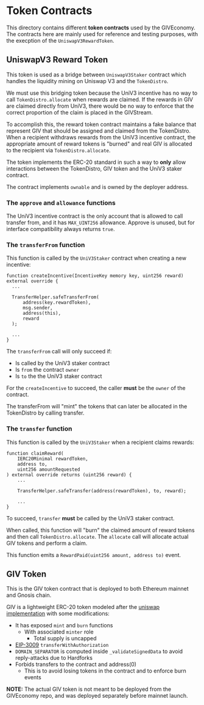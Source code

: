 # Token Contracts

This directory contains different **token contracts** used by the GIVEconomy. The contracts here are mainly used for reference and testing purposes, with the execption of the `UniswapV3RewardToken`.

## UniswapV3 Reward Token

This token is used as a bridge between `UniswapV3Staker` contract which handles the liquidity mining on Uniswap V3 and the `TokenDistro`. 

We must use this bridging token because the UniV3 incentive has no way to call `TokenDistro.allocate` when rewards are claimed. If the rewards in GIV are claimed directly from UniV3, there would be no way to enforce that the correct proportion of the claim is placed in the GIVStream. 

To accomplish this, the reward token contract maintains a fake balance that represent GIV that should be assigned and claimed from the TokenDistro. When a recipient withdraws rewards from the UniV3 incentive contract, the appropriate amount of reward tokens is "burned" and real GIV is allocated to the recipient via `TokenDistro.allocate`.

The token implements the ERC-20 standard in such a way to **only** allow interactions between the TokenDistro, GIV token and the UniV3 staker contract.

The contract implements `ownable` and is owned by the deployer address.

### The `approve` and `allowance` functions

The UniV3 incentive contract is the only account that is allowed to call transfer from, and it has `MAX_UINT256` allowance.
Approve is unused, but for interface compatibility always returns `true`.

### The `transferFrom` function

This function is called by the `UniV3Staker` contract when creating a new incentive:
```
function createIncentive(IncentiveKey memory key, uint256 reward) external override {
  ...

  TransferHelper.safeTransferFrom(
      address(key.rewardToken),
      msg.sender,
      address(this),
      reward
  );

  ...
}
```

The `transferFrom` call will only succeed if:
- Is called by the UniV3 staker contract
- Is `from` the contract `owner`
- Is `to` the the UniV3 staker contract

For the `createIncentive` to succeed, the caller **must** be the `owner` of the contract.

The transferFrom will "mint" the tokens that can later be allocated in the TokenDistro by calling transfer.

### The `transfer` function

This function is called by the `UniV3Staker` when a recipient claims rewards:
```
function claimReward(
    IERC20Minimal rewardToken,
    address to,
    uint256 amountRequested
) external override returns (uint256 reward) {
    ...
  
    TransferHelper.safeTransfer(address(rewardToken), to, reward);
  
    ...
}
```
To succeed, `transfer` **must** be called by the UniV3 staker contract.

When called, this function will "burn" the claimed amount of reward tokens and then call `TokenDistro.allocate`. The `allocate` call will allocate actual GIV tokens and perform a claim.

This function emits a `RewardPaid(uint256 amount, address to)` event.

## GIV Token

This is the GIV token contract that is deployed to both Ethereum mainnet and Gnosis chain.

GIV is a lightweight ERC-20 token modeled after the [uniswap implementation](https://github.com/Uniswap/v2-core/blob/v1.0.1/contracts/UniswapV2ERC20.sol) with some modifications:

- It has exposed `mint` and `burn` functions
  - With associated `minter` role
    - Total supply is uncapped
- [EIP-3009](https://eips.ethereum.org/EIPS/eip-3009) `transferWithAuthorization`
- `DOMAIN_SEPARATOR` is computed inside `_validateSignedData` to avoid reply-attacks due to Hardforks
- Forbids transfers to the contract and address(0)
  - This is to avoid losing tokens in the contract and to enforce burn events

**NOTE:** The actual GIV token is not meant to be deployed from the GIVEconomy repo, and was deployed separately before mainnet launch.
